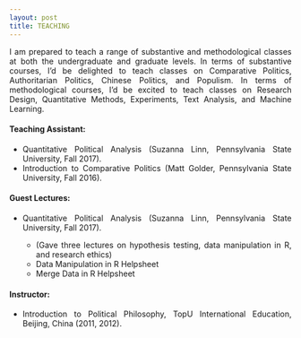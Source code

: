 ```yaml
---
layout: post
title: TEACHING
---
```


<p align='justify'>
I am prepared to teach a range of substantive and methodological classes at both the undergraduate and graduate levels. In terms of substantive courses, I’d be delighted to teach classes on Comparative Politics, Authoritarian Politics, Chinese Politics, and Populism. In terms of methodological courses, I’d be excited to teach classes on Research Design, Quantitative Methods, Experiments, Text Analysis, and Machine Learning.</p>

<h4> Teaching Assistant: </h4>

<ul align='justify'>
  <li>Quantitative Political Analysis (Suzanna Linn, Pennsylvania State University, Fall 2017). </li>
  <li>Introduction to Comparative Politics (Matt Golder, Pennsylvania State University, Fall 2016).</li>
</ul>

<h4> Guest Lectures: </h4>

<ul align='justify'>
  <li>Quantitative Political Analysis (Suzanna Linn, Pennsylvania State University, Fall 2017). </li>
    <ul align='justify'>
      <li>(Gave three lectures on hypothesis testing, data manipulation in R, and research ethics)</li>
      <li>Data Manipulation in R Helpsheet</li>
      <li>Merge Data in R Helpsheet</li>
    </ul>
</ul>

<h4> Instructor: </h4>

<ul align='justify'>
  <li>Introduction to Political Philosophy, TopU International Education, Beijing, China (2011, 2012).</li>
</ul>
